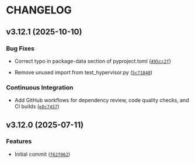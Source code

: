 # CHANGELOG

<!-- version list -->

## v3.12.1 (2025-10-10)

### Bug Fixes

- Correct typo in package-data section of pyproject.toml
  ([`495cc2f`](https://github.com/intel/mfd-kvm/commit/495cc2fca1765272829140526eaaa7d1f133f111))

- Remove unused import from test_hypervisor.py
  ([`5c71840`](https://github.com/intel/mfd-kvm/commit/5c71840f815ad6b928c316ed4878a04154139a63))

### Continuous Integration

- Add GitHub workflows for dependency review, code quality checks, and CI builds
  ([`e8c7457`](https://github.com/intel/mfd-kvm/commit/e8c7457048744870179d129d8e9bd3308ec4c7f0))


## v3.12.0 (2025-07-11)

### Features

- Initial commit
  ([`f62f062`](https://github.com/intel/mfd-kvm/commit/f62f062a7aa195e68bc601faf9ab972415972b04))
